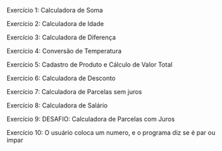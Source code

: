 Exercício 1: Calculadora de Soma

Exercício 2: Calculadora de Idade

Exercício 3: Calculadora de Diferença

Exercício 4: Conversão de Temperatura

Exercício 5: Cadastro de Produto e Cálculo de Valor Total

Exercício 6: Calculadora de Desconto

Exercício 7: Calculadora de Parcelas sem juros

Exercício 8: Calculadora de Salário

Exercício 9: DESAFIO: Calculadora de Parcelas com Juros

Exercício 10: O usuário coloca um numero, e o programa diz se é par ou impar
